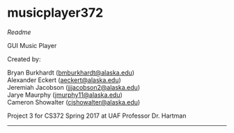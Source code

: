 # musicplayer372
*Readme*

GUI Music Player

Created by:

Bryan Burkhardt (bmburkhardt@alaska.edu)  
Alexander Eckert (aeckert@alaska.edu)  
Jeremiah Jacobson (jjjacobson2@alaska.edu)  
Jarye Maurphy (jmurphy11@alaska.edu)  
Cameron Showalter (cjshowalter@alaska.edu)  


Project 3 for CS372 Spring 2017 at UAF
Professor Dr. Hartman

***
